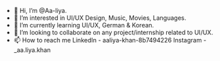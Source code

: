- 👋 Hi, I’m @Aa-liya.
- 👀 I’m interested in UI/UX Design, Music, Movies, Languages.
- 🌱 I’m currently learning UI/UX, German & Korean.
- 💞️ I’m looking to collaborate on any project/internship related to UI/UX.
- 📫 How to reach me LinkedIn - aaliya-khan-8b7494226 
                      Instagram - _aa.liya.khan
 





<!---
Aa-liya/Aa-liya is a ✨ special ✨ repository because its `README.md` (this file) appears on your GitHub profile.
You can click the Preview link to take a look at your changes.
--->
